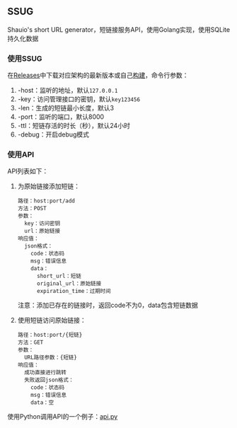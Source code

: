 ## SSUG

Shauio's short URL generator，短链接服务API，使用Golang实现，使用SQLite持久化数据

### 使用SSUG

在[Releases](https://github.com/paoka1/ssug/releases)中下载对应架构的最新版本或自己[构建](scripts/build_command)，命令行参数：

1. -host：监听的地址，默认`127.0.0.1`
2. -key：访问管理接口的密钥，默认`key123456`
3. -len：生成的短链最小长度，默认3
4. -port：监听的端口，默认8000
5. -ttl：短链存活的时长（秒），默认24小时
6. -debug：开启debug模式

### 使用API

API列表如下：

1. 为原始链接添加短链：

   ```api
   路径：host:port/add
   方法：POST
   参数：
     key：访问密钥
     url：原始链接
   响应值：
     json格式：
       code：状态码
       msg：错误信息
       data：
         short_url：短链
         original_url：原始链接
         expiration_time：过期时间
   ```

   注意：添加已存在的链接时，返回code不为0，data包含短链数据

2. 使用短链访问原始链接：

   ```api
   路径：host:port/{短链}
   方法：GET
   参数：
     URL路径参数：{短链}
   响应值：
     成功直接进行跳转
     失败返回json格式：
       code：状态码
       msg：错误信息
       data：空
   ```

使用Python调用API的一个例子：[api.py](example/api.py)
